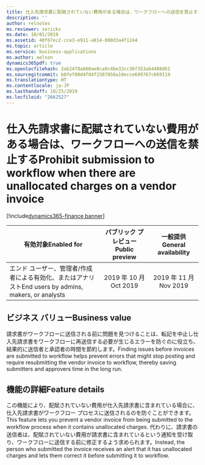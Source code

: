 ```yaml
---
title: 仕入先請求書に配賦されていない費用がある場合は、ワークフローへの送信を禁止する
description: ''
author: relnotes
ms.reviewer: sericks
ms.date: 10/01/2019
ms.assetid: 40f67ec2-cce3-e911-a814-000d3a4f1244
ms.topic: article
ms.service: business-applications
ms.author: aolson
dynamics365pdf: true
ms.openlocfilehash: 2ab24f8a660ae8ca9c4be32cc36f353ab4480d61
ms.sourcegitcommit: b0fef00d4f04f2507056a10ecce699767c669119
ms.translationtype: HT
ms.contentlocale: ja-JP
ms.lasthandoff: 10/25/2019
ms.locfileid: "2662527"
---
```

# <a name="prohibit-submission-to-workflow-when-there-are-unallocated-charges-on-a-vendor-invoice"></a><span data-ttu-id="79ef5-102">仕入先請求書に配賦されていない費用がある場合は、ワークフローへの送信を禁止する</span><span class="sxs-lookup"><span data-stu-id="79ef5-102">Prohibit submission to workflow when there are unallocated charges on a vendor invoice</span></span>
[!include[dynamics365-finance banner](../includes/dynamics365-finance.md)]

| <span data-ttu-id="79ef5-103">有効対象</span><span class="sxs-lookup"><span data-stu-id="79ef5-103">Enabled for</span></span>    |  <span data-ttu-id="79ef5-104">パブリック プレビュー</span><span class="sxs-lookup"><span data-stu-id="79ef5-104">Public preview</span></span> | <span data-ttu-id="79ef5-105">一般提供</span><span class="sxs-lookup"><span data-stu-id="79ef5-105">General availability</span></span> | 
| ---------- | :----------: |:----------: |
|<span data-ttu-id="79ef5-106">エンド ユーザー、管理者/作成者による有効化、またはアナリスト</span><span class="sxs-lookup"><span data-stu-id="79ef5-106">End users by admins, makers, or analysts</span></span>|<span data-ttu-id="79ef5-107">2019 年 10 月</span><span class="sxs-lookup"><span data-stu-id="79ef5-107">Oct 2019</span></span>| <span data-ttu-id="79ef5-108">2019 年 11 月</span><span class="sxs-lookup"><span data-stu-id="79ef5-108">Nov 2019</span></span>|


## <a name="business-value"></a><span data-ttu-id="79ef5-109">ビジネス バリュー</span><span class="sxs-lookup"><span data-stu-id="79ef5-109">Business value</span></span>
<!-- bv start -->
<span data-ttu-id="79ef5-110">請求書がワークフローに送信される前に問題を見つけることは、転記を中止し仕入先請求書をワークフローに再送信する必要が生じるエラーを防ぐのに役立ち、結果的に送信者と承認者の時間を節約します。</span><span class="sxs-lookup"><span data-stu-id="79ef5-110">Finding issues before invoices are submitted to workflow helps prevent errors that might stop posting and require resubmitting the vendor invoice to workflow, thereby saving submitters and approvers time in the long run.</span></span>
<!-- bv end -->



## <a name="feature-details"></a><span data-ttu-id="79ef5-111">機能の詳細</span><span class="sxs-lookup"><span data-stu-id="79ef5-111">Feature details</span></span>
<!--feature detail start -->
<span data-ttu-id="79ef5-112">この機能により、配賦されていない費用が仕入先請求書に含まれている場合に、仕入先請求書がワークフロー プロセスに送信されるのを防ぐことができます。</span><span class="sxs-lookup"><span data-stu-id="79ef5-112">This feature lets you prevent a vendor invoice from being submitted to the workflow process when it contains unallocated charges.</span></span> <span data-ttu-id="79ef5-113">代わりに、請求書の送信者は、配賦されていない費用が請求書に含まれているという通知を受け取り、ワークフローに送信する前に修正するよう求められます。</span><span class="sxs-lookup"><span data-stu-id="79ef5-113">Instead, the person who submitted the invoice receives an alert that it has unallocated charges and lets them correct it before submitting it to workflow.</span></span>
<!--feature detail end -->









